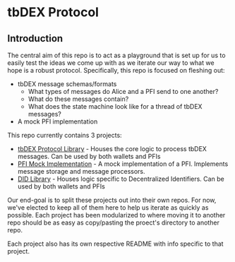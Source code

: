 # tbDEX Protocol
## Introduction
The central aim of this repo is to act as a playground that is set up for us to easily test the ideas we come up with as we iterate our way to what we hope is a robust protocol. Specifically, this repo is focused on fleshing out:
  - tbDEX message schemas/formats
    - What types of messages do Alice and a PFI send to one another?
    - What do these messages contain?
    - What does the state machine look like for a thread of tbDEX messages?
  - A mock PFI implementation

This repo currently contains 3 projects:
- [tbDEX Protocol Library](lib/README.md) - Houses the core logic to process tbDEX messages. Can be used by both wallets and PFIs
- [PFI Mock Implementation](pfi-mock-impl/README.md) - A mock implementation of a PFI. Implements message storage and message processors.
- [DID Library](did/README.md) - Houses logic specific to Decentralized Identifiers. Can be used by both wallets and PFIs

Our end-goal is to split these projects out into their own repos. For now, we've elected to keep all of them here to help us iterate as quickly as possible. Each project has been modularized to where moving it to another repo should be as easy as copy/pasting the proect's directory to another repo.

Each project also has its own respective README with info specific to that project.